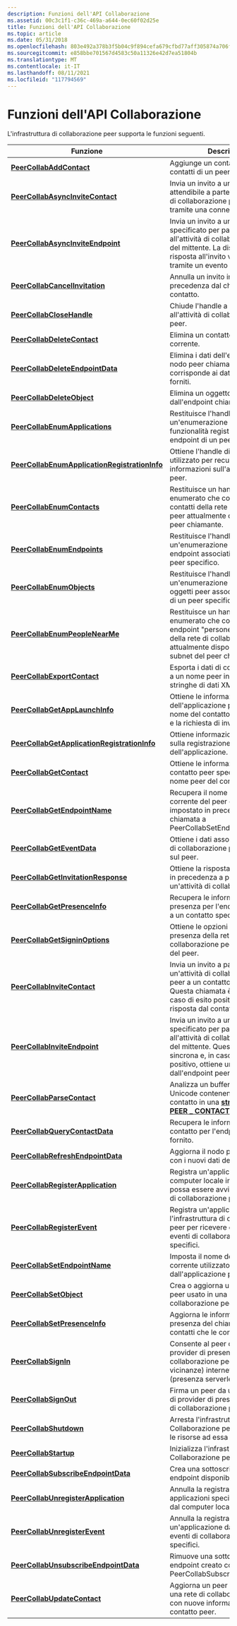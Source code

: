 ```yaml
---
description: Funzioni dell'API Collaborazione
ms.assetid: 00c3c1f1-c36c-469a-a644-0ec60f02d25e
title: Funzioni dell'API Collaborazione
ms.topic: article
ms.date: 05/31/2018
ms.openlocfilehash: 803e492a378b3f5b04c9f894cefa679cfbd77aff305874a706f668b970d7b53a
ms.sourcegitcommit: e858bbe701567d4583c50a11326e42d7ea51804b
ms.translationtype: MT
ms.contentlocale: it-IT
ms.lasthandoff: 08/11/2021
ms.locfileid: "117794569"
---
```

# <a name="collaboration-api-functions"></a>Funzioni dell'API Collaborazione

L'infrastruttura di collaborazione peer supporta le funzioni seguenti.



| Funzione                                                                                       | Descrizione                                                                                                                                                                                     |
|------------------------------------------------------------------------------------------------|-------------------------------------------------------------------------------------------------------------------------------------------------------------------------------------------------|
| [**PeerCollabAddContact**](/windows/desktop/api/P2P/nf-p2p-peercollabaddcontact)                                           | Aggiunge un contatto all'elenco contatti di un peer.                                                                                                                                                   |
| [**PeerCollabAsyncInviteContact**](/windows/desktop/api/P2P/nf-p2p-peercollabasyncinvitecontact)                           | Invia un invito a un contatto peer attendibile a partecipare all'attività di collaborazione peer del mittente tramite una connessione protetta.                                                                       |
| [**PeerCollabAsyncInviteEndpoint**](/windows/desktop/api/P2P/nf-p2p-peercollabasyncinviteendpoint)                         | Invia un invito a un endpoint peer specificato per partecipare all'attività di collaborazione peer del mittente. La disponibilità della risposta all'invito viene aggiornata tramite un evento asincrono. |
| [**PeerCollabCancelInvitation**](/windows/desktop/api/P2P/nf-p2p-peercollabcancelinvitation)                               | Annulla un invito inviato in precedenza dal chiamante a un contatto.                                                                                                                               |
| [**PeerCollabCloseHandle**](/windows/desktop/api/P2P/nf-p2p-peercollabclosehandle)                                         | Chiude l'handle a un invito all'attività di collaborazione tra peer.                                                                                                                                  |
| [**PeerCollabDeleteContact**](/windows/desktop/api/P2P/nf-p2p-peercollabdeletecontact)                                     | Elimina un contatto dal peer corrente.                                                                                                                                                        |
| [**PeerCollabDeleteEndpointData**](/windows/desktop/api/P2P/nf-p2p-peercollabdeleteendpointdata)                           | Elimina i dati dell'endpoint peer nel nodo peer chiamante che corrisponde ai dati dell'endpoint forniti.                                                                                                |
| [**PeerCollabDeleteObject**](/windows/desktop/api/P2P/nf-p2p-peercollabdeleteobject)                                       | Elimina un oggetto peer dall'endpoint chiamante.                                                                                                                                                |
| [**PeerCollabEnumApplications**](/windows/desktop/api/P2P/nf-p2p-peercollabenumapplications)                               | Restituisce l'handle a un'enumerazione che contiene le funzionalità registrate per gli endpoint di un peer specifico.                                                                                |
| [**PeerCollabEnumApplicationRegistrationInfo**](/windows/desktop/api/P2P/nf-p2p-peercollabenumapplicationregistrationinfo) | Ottiene l'handle di enumerazione utilizzato per recuperare le informazioni sull'applicazione peer.                                                                                                                   |
| [**PeerCollabEnumContacts**](/windows/desktop/api/P2P/nf-p2p-peercollabenumcontacts)                                       | Restituisce un handle a un set enumerato che contiene tutti i contatti della rete di collaborazione peer attualmente disponibili nel peer chiamante.                                                     |
| [**PeerCollabEnumEndpoints**](/windows/desktop/api/P2P/nf-p2p-peercollabenumendpoints)                                     | Restituisce l'handle a un'enumerazione che contiene gli endpoint associati a un contatto peer specifico.                                                                                       |
| [**PeerCollabEnumObjects**](/windows/desktop/api/P2P/nf-p2p-peercollabenumobjects)                                         | Restituisce l'handle a un'enumerazione che contiene gli oggetti peer associati all'endpoint di un peer specifico.                                                                                 |
| [**PeerCollabEnumPeopleNearMe**](/windows/desktop/api/P2P/nf-p2p-peercollabenumpeoplenearme)                               | Restituisce un handle a un set enumerato che contiene tutti gli endpoint "persone nelle vicinanze" della rete di collaborazione peer attualmente disponibili nella subnet del peer chiamante.                     |
| [**PeerCollabExportContact**](/windows/desktop/api/P2P/nf-p2p-peercollabexportcontact)                                     | Esporta i dati di contatto associati a un nome peer in un buffer di stringhe di dati XML del contatto.                                                                                                       |
| [**PeerCollabGetAppLaunchInfo**](/windows/desktop/api/P2P/nf-p2p-peercollabgetapplaunchinfo)                               | Ottiene le informazioni di avvio dell'applicazione peer, inclusi il nome del contatto, l'endpoint peer e la richiesta di invito.                                                                     |
| [**PeerCollabGetApplicationRegistrationInfo**](/windows/desktop/api/P2P/nf-p2p-peercollabgetapplicationregistrationinfo)   | Ottiene informazioni specifiche sulla registrazione dell'applicazione.                                                                                                                                          |
| [**PeerCollabGetContact**](/windows/desktop/api/P2P/nf-p2p-peercollabgetcontact)                                           | Ottiene le informazioni per un contatto peer specifico in base al nome peer del contatto.                                                                                                         |
| [**PeerCollabGetEndpointName**](/windows/desktop/api/P2P/nf-p2p-peercollabgetendpointname)                                 | Recupera il nome dell'endpoint corrente del peer chiamante impostato in precedenza da una chiamata a PeerCollabSetEndpointName.                                                                           |
| [**PeerCollabGetEventData**](/windows/desktop/api/P2P/nf-p2p-peercollabgeteventdata)                                       | Ottiene i dati associati a un evento di collaborazione peer generato sul peer.                                                                                                                 |
| [**PeerCollabGetInvitationResponse**](/windows/desktop/api/P2P/nf-p2p-peercollabgetinvitationresponse)                     | Ottiene la risposta dal peer invitato in precedenza a partecipare a un'attività di collaborazione peer.                                                                                                        |
| [**PeerCollabGetPresenceInfo**](/windows/desktop/api/P2P/nf-p2p-peercollabgetpresenceinfo)                                 | Recupera le informazioni sulla presenza per l'endpoint associato a un contatto specifico.                                                                                                         |
| [**PeerCollabGetSigninOptions**](/windows/desktop/api/P2P/nf-p2p-peercollabgetsigninoptions)                               | Ottiene le opzioni correnti di presenza della rete di collaborazione peer con accesso del peer.                                                                                                               |
| [**PeerCollabInviteContact**](/windows/desktop/api/P2P/nf-p2p-peercollabinvitecontact)                                     | Invia un invito a partecipare a un'attività di collaborazione tra peer a un contatto attendibile. Questa chiamata è sincrona e, in caso di esito positivo, ottiene una risposta dal contatto.                               |
| [**PeerCollabInviteEndpoint**](/windows/desktop/api/P2P/nf-p2p-peercollabinviteendpoint)                                   | Invia un invito a un endpoint peer specificato per partecipare all'attività di collaborazione peer del mittente. Questa chiamata è sincrona e, in caso di esito positivo, ottiene una risposta dall'endpoint peer.      |
| [**PeerCollabParseContact**](/windows/desktop/api/P2P/nf-p2p-peercollabparsecontact)                                       | Analizza un buffer di stringa Unicode contenente i dati XML del contatto in una [**struttura di dati PEER \_ CONTACT.**](/windows/desktop/api/P2P/ns-p2p-peer_contact)                                                                         |
| [**PeerCollabQueryContactData**](/windows/desktop/api/P2P/nf-p2p-peercollabquerycontactdata)                               | Recupera le informazioni di contatto per l'endpoint peer fornito.                                                                                                                               |
| [**PeerCollabRefreshEndpointData**](/windows/desktop/api/P2P/nf-p2p-peercollabrefreshendpointdata)                         | Aggiorna il nodo peer chiamante con i nuovi dati dell'endpoint.                                                                                                                                           |
| [**PeerCollabRegisterApplication**](/windows/desktop/api/P2P/nf-p2p-peercollabregisterapplication)                         | Registra un'applicazione nel computer locale in modo che possa essere avviata in un'attività di collaborazione peer.                                                                                   |
| [**PeerCollabRegisterEvent**](/windows/desktop/api/P2P/nf-p2p-peercollabregisterevent)                                     | Registra un'applicazione con l'infrastruttura di collaborazione peer per ricevere callback per eventi di collaborazione peer specifici.                                                                |
| [**PeerCollabSetEndpointName**](/windows/desktop/api/P2P/nf-p2p-peercollabsetendpointname)                                 | Imposta il nome dell'endpoint corrente utilizzato dall'applicazione peer.                                                                                                                             |
| [**PeerCollabSetObject**](/windows/desktop/api/P2P/nf-p2p-peercollabsetobject)                                             | Crea o aggiorna un oggetto dati peer usato in una rete di collaborazione peer.                                                                                                                     |
| [**PeerCollabSetPresenceInfo**](/windows/desktop/api/P2P/nf-p2p-peercollabsetpresenceinfo)                                 | Aggiorna le informazioni sulla presenza del chiamante a tutti i contatti che le controllano.                                                                                                                          |
| [**PeerCollabSignIn**](/windows/desktop/api/P2P/nf-p2p-peercollabsignin)                                                   | Consente al peer di entrare in un provider di presenza di rete di collaborazione peer (Persone nelle vicinanze) internet ospitato (presenza serverless).                                                          |
| [**PeerCollabSignOut**](/windows/desktop/api/P2P/nf-p2p-peercollabsignout)                                                 | Firma un peer da un tipo specifico di provider di presenza della rete di collaborazione peer.                                                                                                            |
| [**PeerCollabShutdown**](/windows/desktop/api/P2P/nf-p2p-peercollabshutdown)                                               | Arresta l'infrastruttura di Collaborazione peer e rilascia tutte le risorse ad essa associate.                                                                                                 |
| [**PeerCollabStartup**](/windows/desktop/api/P2P/nf-p2p-peercollabstartup)                                                 | Inizializza l'infrastruttura di Collaborazione peer.                                                                                                                                              |
| [**PeerCollabSubscribeEndpointData**](/windows/desktop/api/P2P/nf-p2p-peercollabsubscribeendpointdata)                     | Crea una sottoscrizione a un endpoint disponibile.                                                                                                                                                |
| [**PeerCollabUnregisterApplication**](/windows/desktop/api/P2P/nf-p2p-peercollabunregisterapplication)                     | Annulla la registrazione delle applicazioni specifiche di un peer dal computer locale.                                                                                                                        |
| [**PeerCollabUnregisterEvent**](/windows/desktop/api/P2P/nf-p2p-peercollabunregisterevent)                                 | Annulla la registrazione di un'applicazione dalla notifica di eventi di collaborazione peer specifici.                                                                                                          |
| [**PeerCollabUnsubscribeEndpointData**](/windows/desktop/api/P2P/nf-p2p-peercollabunsubscribeendpointdata)                 | Rimuove una sottoscrizione a un endpoint creato con PeerCollabSubscribeEndpointData.                                                                                                             |
| [**PeerCollabUpdateContact**](/windows/desktop/api/P2P/nf-p2p-peercollabupdatecontact)                                     | Aggiorna un peer che partecipa a una rete di collaborazione peer con nuove informazioni su un contatto peer.                                                                                            |



 

 

 



